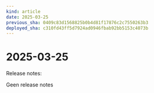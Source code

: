 ```yaml
---
kind: article
date: 2025-03-25
previous_sha: 0409c83d1568825b0b4d81f17876c2c7550263b3
deployed_sha: c310fd43ff5d7924ad0946fbab92bb5153c4073b
---
```


# 2025-03-25

Release notes:

Geen release notes
